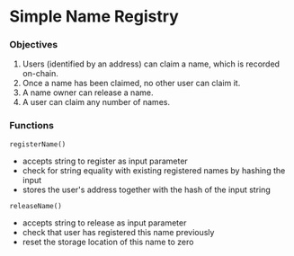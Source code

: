 # Simple Name Registry

### Objectives

1. Users (identified by an address) can claim a name, which is recorded on-chain.
2. Once a name has been claimed, no other user can claim it.
3. A name owner can release a name.
4. A user can claim any number of names.

### Functions

`registerName()`

- accepts string to register as input parameter
- check for string equality with existing registered names by hashing the input
- stores the user's address together with the hash of the input string

`releaseName()`

- accepts string to release as input parameter
- check that user has registered this name previously
- reset the storage location of this name to zero
